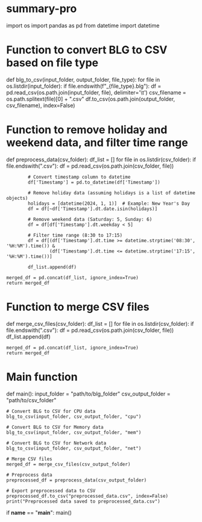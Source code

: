 

# summary-pro


import os
import pandas as pd
from datetime import datetime

# Function to convert BLG to CSV based on file type
def blg_to_csv(input_folder, output_folder, file_type):
    for file in os.listdir(input_folder):
        if file.endswith(f"_{file_type}.blg"):
            df = pd.read_csv(os.path.join(input_folder, file), delimiter='\t')
            csv_filename = os.path.splitext(file)[0] + ".csv"
            df.to_csv(os.path.join(output_folder, csv_filename), index=False)

# Function to remove holiday and weekend data, and filter time range
def preprocess_data(csv_folder):
    df_list = []
    for file in os.listdir(csv_folder):
        if file.endswith(".csv"):
            df = pd.read_csv(os.path.join(csv_folder, file))
            
            # Convert timestamp column to datetime
            df['Timestamp'] = pd.to_datetime(df['Timestamp'])
            
            # Remove holiday data (assuming holidays is a list of datetime objects)
            holidays = [datetime(2024, 1, 1)]  # Example: New Year's Day
            df = df[~df['Timestamp'].dt.date.isin(holidays)]
            
            # Remove weekend data (Saturday: 5, Sunday: 6)
            df = df[df['Timestamp'].dt.weekday < 5]
            
            # Filter time range (8:30 to 17:15)
            df = df[(df['Timestamp'].dt.time >= datetime.strptime('08:30', '%H:%M').time()) &
                    (df['Timestamp'].dt.time <= datetime.strptime('17:15', '%H:%M').time())]
            
            df_list.append(df)
    
    merged_df = pd.concat(df_list, ignore_index=True)
    return merged_df

# Function to merge CSV files
def merge_csv_files(csv_folder):
    df_list = []
    for file in os.listdir(csv_folder):
        if file.endswith(".csv"):
            df = pd.read_csv(os.path.join(csv_folder, file))
            df_list.append(df)
    
    merged_df = pd.concat(df_list, ignore_index=True)
    return merged_df

# Main function
def main():
    input_folder = "path/to/blg_folder"
    csv_output_folder = "path/to/csv_folder"
    
    # Convert BLG to CSV for CPU data
    blg_to_csv(input_folder, csv_output_folder, "cpu")
    
    # Convert BLG to CSV for Memory data
    blg_to_csv(input_folder, csv_output_folder, "mem")
    
    # Convert BLG to CSV for Network data
    blg_to_csv(input_folder, csv_output_folder, "net")

    # Merge CSV files
    merged_df = merge_csv_files(csv_output_folder)
    
    # Preprocess data
    preprocessed_df = preprocess_data(csv_output_folder)
    
    # Export preprocessed data to CSV
    preprocessed_df.to_csv("preprocessed_data.csv", index=False)
    print("Preprocessed data saved to preprocessed_data.csv")

if __name__ == "__main__":
    main()

